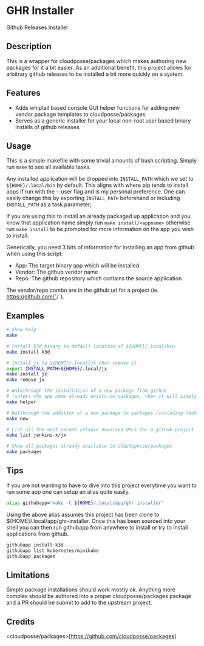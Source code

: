 # GHR Installer

Github Releases Installer

## Description

This is a wrapper for cloudposse/packages which makes authoring new packages for it a bit easier. As an additional benefit, this project allows for arbitrary github releases to be installed a bit more quickly on a system.

## Features

- Adds whiptail based console GUI helper functions for adding new vendor package templates to cloudposse/packages
- Serves as a generic installer for your local non-root user based binary installs of github releases

## Usage

This is a simple makefile with some trivial amounts of bash scripting. Simply run `make` to see all available tasks.

Any installed application will be dropped into `INSTALL_PATH` which we set to `${HOME}/.local/bin` by default. This aligns with where pip tends to install apps if run with the --user flag and is my personal preference. One can easily change this by exporting `INSTALL_PATH` beforehand or including `INSTALL_PATH` as a task parameter;

If you are using this to install an already packaged up application and you know that application name simply run `make install/<appname>` otherwise run `make install` to be prompted for more information on the app you wish to install.

Generically, you need 3 bits of information for installing an app from github when using this script:

- App: The target binary app which will be installed
- Vendor: The github vendor name
- Repo: The github repository which contains the source application

The vendor/repo combo are in the github url for a project (ie. https://github.com/`<vendor>`/`<repo>`). 

## Examples

```bash
# Show help
make

# Install k3d binary to default location of ${HOME}/.local/bin
make install k3d

# Install jx to ${HOME}/.local/jx then remove it
export INSTALL_PATH=${HOME}/.local/jx
make install jx
make remove jx

# Walkthrough the installation of a new package from github 
# (unless the app name already exists in packages, then it will simply be installed)
make helper

# Walthrough the addition of a new package to packages (including hashicorp sourced apps)
make new

# List all the most recent release download URLs for a github project
make list jenkins-x/jx

# Show all packages already available in cloudeposse/packages
make packages
```
## Tips

If you are not wanting to have to dive into this project everytime you want to run some app one can setup an alias quite easily.

```bash
alias githubapp="make -C ${HOME}/.local/app/ghr-installer"
```

Using the above alias assumes this project has been clone to ${HOME}/.local/app/ghr-installer. Once this has been sourced into your shell you can then run githubapp from anywhere to install or try to install applications from github.

```bash
githubapp install k3d
githubapp list kubernetes/minikube
githubapp packages
```
## Limitations

Simple package installations should work mostly ok. Anything more complex should be authored into a proper cloudposse/packages package and a PR should be submit to add to the upstream project.

## Credits

<cloudposse/packages>[https://github.com/cloudposse/packages]